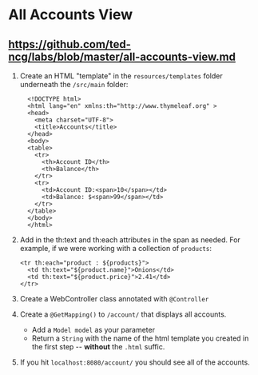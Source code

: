 # All Accounts View

## https://github.com/ted-ncg/labs/blob/master/all-accounts-view.md

1. Create an HTML "template" in the `resources/templates` folder underneath the `/src/main` folder:

    ```
      <!DOCTYPE html>
      <html lang="en" xmlns:th="http://www.thymeleaf.org" >
      <head>
        <meta charset="UTF-8">
        <title>Accounts</title>
      </head>
      <body>
      <table>
        <tr>
          <th>Account ID</th>
          <th>Balance</th>
        </tr>
        <tr>
          <td>Account ID:<span>10</span></td>
          <td>Balance: $<span>99</span></td>
        </tr>
      </table>
      </body>
      </html>
    ```

1. Add in the th:text and th:each attributes in the span as needed. For example, if we were working with a collection of `products`:

       <tr th:each="product : ${products}">
         <td th:text="${product.name}">Onions</td>
         <td th:text="${product.price}">2.41</td>
       </tr>
    
1. Create a WebController class annotated with `@Controller`

1. Create a `@GetMapping()` to `/account/` that displays all accounts.

    * Add a `Model model` as your parameter
    * Return a `String` with the name of the html template you created in the first step -- **without** the `.html` suffic.

1. If you hit `localhost:8080/account/` you should see all of the accounts.
